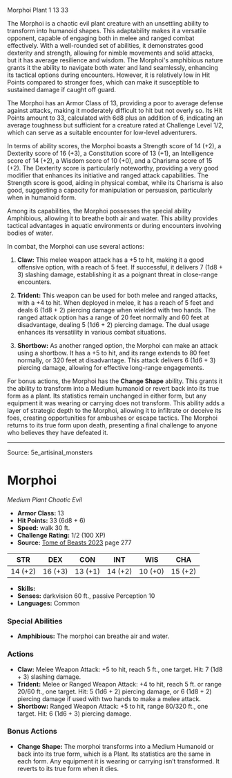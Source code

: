 <MonsterName/>Morphoi</MonsterName>
<CreatureType/>Plant</CreatureType>
<CR/>1</CR>
<AC/>13</AC>
<HP/>33</HP>
<summary>The Morphoi is a chaotic evil plant creature with an unsettling ability to transform into humanoid shapes. This adaptability makes it a versatile opponent, capable of engaging both in melee and ranged combat effectively. With a well-rounded set of abilities, it demonstrates good dexterity and strength, allowing for nimble movements and solid attacks, but it has average resilience and wisdom. The Morphoi's amphibious nature grants it the ability to navigate both water and land seamlessly, enhancing its tactical options during encounters. However, it is relatively low in Hit Points compared to stronger foes, which can make it susceptible to sustained damage if caught off guard.</summary>

<detail>

The Morphoi has an Armor Class of 13, providing a poor to average defense against attacks, making it moderately difficult to hit but not overly so. Its Hit Points amount to 33, calculated with 6d8 plus an addition of 6, indicating an average toughness but sufficient for a creature rated at Challenge Level 1/2, which can serve as a suitable encounter for low-level adventurers.

In terms of ability scores, the Morphoi boasts a Strength score of 14 (+2), a Dexterity score of 16 (+3), a Constitution score of 13 (+1), an Intelligence score of 14 (+2), a Wisdom score of 10 (+0), and a Charisma score of 15 (+2). The Dexterity score is particularly noteworthy, providing a very good modifier that enhances its initiative and ranged attack capabilities. The Strength score is good, aiding in physical combat, while its Charisma is also good, suggesting a capacity for manipulation or persuasion, particularly when in humanoid form.

Among its capabilities, the Morphoi possesses the special ability Amphibious, allowing it to breathe both air and water. This ability provides tactical advantages in aquatic environments or during encounters involving bodies of water.

In combat, the Morphoi can use several actions:

1. **Claw:** This melee weapon attack has a +5 to hit, making it a good offensive option, with a reach of 5 feet. If successful, it delivers 7 (1d8 + 3) slashing damage, establishing it as a poignant threat in close-range encounters.

2. **Trident:** This weapon can be used for both melee and ranged attacks, with a +4 to hit. When deployed in melee, it has a reach of 5 feet and deals 6 (1d8 + 2) piercing damage when wielded with two hands. The ranged attack option has a range of 20 feet normally and 60 feet at disadvantage, dealing 5 (1d6 + 2) piercing damage. The dual usage enhances its versatility in various combat situations.

3. **Shortbow:** As another ranged option, the Morphoi can make an attack using a shortbow. It has a +5 to hit, and its range extends to 80 feet normally, or 320 feet at disadvantage. This attack delivers 6 (1d6 + 3) piercing damage, allowing for effective long-range engagements.

For bonus actions, the Morphoi has the **Change Shape** ability. This grants it the ability to transform into a Medium humanoid or revert back into its true form as a plant. Its statistics remain unchanged in either form, but any equipment it was wearing or carrying does not transform. This ability adds a layer of strategic depth to the Morphoi, allowing it to infiltrate or deceive its foes, creating opportunities for ambushes or escape tactics. The Morphoi returns to its true form upon death, presenting a final challenge to anyone who believes they have defeated it.</detail>



---

Source: 5e_artisinal_monsters

# Morphoi

*Medium* *Plant* *Chaotic Evil*

- **Armor Class:** 13
- **Hit Points:** 33 (6d8 + 6)
- **Speed:** walk 30 ft.
- **Challenge Rating:** 1/2 (100 XP)
- **Source:** [Tome of Beasts 2023](https://koboldpress.com/kpstore/product/tome-of-beasts-1-2023-edition/) page 277

| STR | DEX | CON | INT | WIS | CHA |
| --- | --- | --- | --- | --- | --- |
| 14 (+2) | 16 (+3) | 13 (+1) | 14 (+2) | 10 (+0) | 15 (+2) |

- **Skills:** 
- **Senses:** darkvision 60 ft., passive Perception 10
- **Languages:** Common

### Special Abilities

- **Amphibious:** The morphoi can breathe air and water.

### Actions

- **Claw:** Melee Weapon Attack: +5 to hit, reach 5 ft., one target. Hit: 7 (1d8 + 3) slashing damage.
- **Trident:** Melee or Ranged Weapon Attack: +4 to hit, reach 5 ft. or range 20/60 ft., one target. Hit: 5 (1d6 + 2) piercing damage, or 6 (1d8 + 2) piercing damage if used with two hands to make a melee attack.
- **Shortbow:** Ranged Weapon Attack: +5 to hit, range 80/320 ft., one target. Hit: 6 (1d6 + 3) piercing damage.

### Bonus Actions

- **Change Shape:** The morphoi transforms into a Medium Humanoid or back into its true form, which is a Plant. Its statistics are the same in each form. Any equipment it is wearing or carrying isn’t transformed. It reverts to its true form when it dies.


